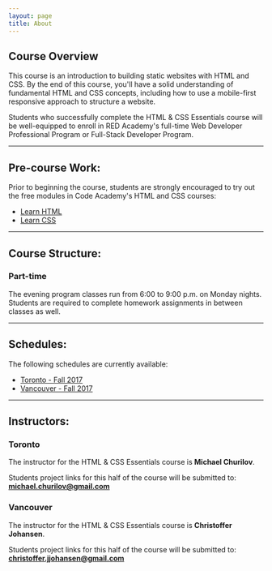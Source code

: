 ```yaml
---
layout: page
title: About
---
```


## Course Overview

This course is an introduction to building static websites with HTML and CSS. By the end of this course, you'll have a solid understanding of fundamental HTML and CSS concepts, including how to use a mobile-first responsive approach to structure a website.

Students who successfully complete the HTML & CSS Essentials course will be well-equipped to enroll in RED Academy's full-time Web Developer Professional Program or Full-Stack Developer Program.

---

## Pre-course Work:

Prior to beginning the course, students are strongly encouraged to try out the free modules in Code Academy's HTML and CSS courses:

- [Learn HTML](https://www.codecademy.com/learn/learn-html)
- [Learn CSS](https://www.codecademy.com/learn/learn-css)

---

## Course Structure:

### Part-time

The evening program classes run from 6:00 to 9:00 p.m. on Monday nights. Students are required to complete homework assignments in between classes as well.

---

## Schedules:

The following schedules are currently available:

- [Toronto - Fall 2017](/hce-to-fall-2017/)
- [Vancouver - Fall 2017](/hce-van-fall-2017/)

---

## Instructors:

### Toronto

The instructor for the HTML & CSS Essentials course is **Michael Churilov**.

Students project links for this half of the course will be submitted to: **[michael.churilov@gmail.com](mailto:michael.churilov@gmail.com)**

### Vancouver

The instructor for the HTML & CSS Essentials course is **Christoffer Johansen**.

Students project links for this half of the course will be submitted to: **[christoffer.jjohansen@gmail.com](mailto:christoffer.jjohansen@gmail.com)**
